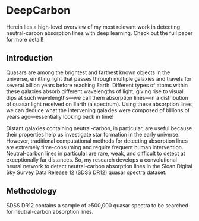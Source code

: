 # DeepCarbon 
Herein lies a high-level overview of my most relevant work in detecting neutral-carbon absorption lines with deep learning. Check out the full paper for more detail!

## Introduction ## 
Quasars are among the brightest and farthest known objects in the universe, emitting light that passes
through multiple galaxies and travels for several billion years before reaching Earth. Different types of
atoms within these galaxies absorb different wavelengths of light, giving rise to visual dips at such wavelengths—we call them absorption lines—in a distribution of quasar light received on Earth (a spectrum). Using these absorption lines, we can deduce what the intervening galaxies were composed of billions of years ago—essentially looking back in time!



Distant galaxies containing neutral-carbon, in particular, are useful because their properties help us investigate star formation in the early universe. However, traditional computational methods for detecting absorption lines are extremely time-consuming and require frequent human intervention. Neutral-carbon lines in particular are rare, weak, and difficult to detect at exceptionally far distances. So, my research develops a convolutional neural network to detect neutral-carbon absorption lines in the Sloan Digital Sky Survey Data Release 12 (SDSS DR12) quasar spectra dataset.

## Methodology ##
SDSS DR12 contains a sample of >500,000 quasar spectra to be searched for neutral-carbon absorption lines.



